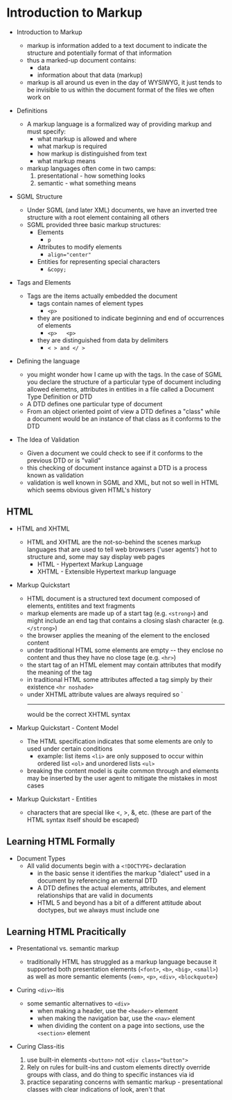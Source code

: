 # Introduction to Markup

- Introduction to Markup

  - markup is information added to a text document to indicate the structure and potentially format of that information
  - thus a marked-up document contains:
    - data
    - information about that data (markup)
  - markup is all around us even in the day of WYSIWYG, it just tends to be invisible to us within the document format of the files we often work on

- Definitions

  - A markup language is a formalized way of providing markup and must specify:
    - what markup is allowed and where
    - what markup is required
    - how markup is distinguished from text
    - what markup means
  - markup languages often come in two camps:
    1. presentational - how something looks
    2. semantic - what something means

- SGML Structure

  - Under SGML (and later XML) documents, we have an inverted tree structure with a root element containing all others
  - SGML provided three basic markup structures:
    - Elements
      - `p`
    - Attributes to modify elements
      - `align="center"`
    - Entities for representing special characters
      - `&copy;`

- Tags and Elements

  - Tags are the items actually embedded the document
    - tags contain names of element types
      - `<p>`
    - they are positioned to indicate beginning and end of occurrences of elements
      - `<p>   <p>`
    - they are distinguished from data by delimiters
      - `< > and </ >`

- Defining the language

  - you might wonder how I came up with the tags. In the case of SGML you declare the structure of a particular type of document including allowed elemetns, attributes in entities in a file called a Document Type Definition or DTD
  - A DTD defines one particular type of document
  - From an object oriented point of view a DTD defines a "class" while a document would be an instance of that class as it conforms to the DTD

- The Idea of Validation
  - Given a document we could check to see if it conforms to the previous DTD or is "valid"
  - this checking of document instance against a DTD is a process known as validation
  - validation is well known in SGML and XML, but not so well in HTML which seems obvious given HTML's history

## HTML

- HTML and XHTML

  - HTML and XHTML are the not-so-behind the scenes markup languages that are used to tell web browsers ('user agents') hot to structure and, some may say display web pages
    - HTML - Hypertext Markup Language
    - XHTML - Extensible Hypertext markup language

- Markup Quickstart

  - HTML document is a structured text document composed of elements, entitites and text fragments
  - markup elements are made up of a start tag (e.g. `<strong>`) and might include an end tag that contains a closing slash character (e.g. `</strong>`)
  - the browser applies the meaning of the element to the enclosed content
  - under traditional HTML some elements are empty -- they enclose no content and thus they have no close tage (e.g. `<hr>`)
  - the start tag of an HTML element may contain attributes that modify the meaning of the tag
  - in traditional HTML some attributes affected a tag simply by their existence `<hr noshade>`
  - under XHTML attribute values are always required so `<hr noshade="noshade" /> would be the correct XHTML syntax

- Markup Quickstart - Content Model

  - The HTML specification indicates that some elements are only to used under certain conditions
    - example: list items `<li>` are only supposed to occur within ordered list `<ol>` and unordered lists `<ul>`
  - breaking the content model is quite common through and elements may be inserted by the user agent to mitigate the mistakes in most cases

- Markup Quickstart - Entities
  - characters that are special like <, >, &, etc. (these are part of the HTML syntax itself should be escaped)

## Learning HTML Formally

- Document Types
  - All valid documents begin with a `<!DOCTYPE>` declaration
    - in the basic sense it identifies the markup "dialect" used in a document by referencing an external DTD
    - A DTD defines the actual elements, attributes, and element relationships that are valid in documents
    - HTML 5 and beyond has a bit of a different attitude about doctypes, but we always must include one

## Learning HTML Pracitically

- Presentational vs. semantic markup
  - traditionally HTML has struggled as a markup language because it supported both presentation elements (`<font>`, `<b>`, `<big>`, `<small>`) as well as more semantic elements (`<em>`, `<p>`, `<div>`, `<blockquote>`)

- Curing `<div>`-itis
  - some semantic alternatives to `<div>`
    - when making a header, use the `<header>` element
    - when making the navigation bar, use the `<nav>` element
    - when dividing the content on a page into sections, use the `<section>` element

- Curing Class-itis
  1. use built-in elements `<button>` not `<div class="button">`
  2. Rely on rules for built-ins and custom elements directly override groups with class, and do thing to specific instances via id
  3. practice separating concerns with semantic markup - presentational classes with clear indications of look, aren't that
